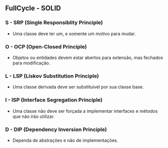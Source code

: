 ## FullCycle - SOLID

### S - SRP (Single Responsiblity Principle)
- Uma classe deve ter um, e somente um motivo para mudar.

### O - OCP (Open-Closed Principle)
- Objetos ou entidades devem estar abertos para extensão, mas fechados para modificação.

### L - LSP (Liskov Substitution Principle)
- Uma classe derivada deve ser substituível por sua classe base.

### I - ISP (Interface Segregation Principle)
- Uma classe não deve ser forçada a implementar interfaces e métodos que não irão utilizar.

### D - DIP (Dependency Inversion Principle)
- Dependa de abstrações e não de implementações.


